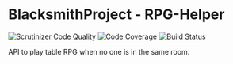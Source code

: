 # BlacksmithProject - RPG-Helper

[![Scrutinizer Code Quality](https://scrutinizer-ci.com/g/BlacksmithProject/rpgHelper/badges/quality-score.png?b=master)](https://scrutinizer-ci.com/g/BlacksmithProject/rpgHelper/?branch=master)
[![Code Coverage](https://scrutinizer-ci.com/g/BlacksmithProject/rpgHelper/badges/coverage.png?b=master)](https://scrutinizer-ci.com/g/BlacksmithProject/rpgHelper/?branch=master)
[![Build Status](https://scrutinizer-ci.com/g/BlacksmithProject/rpgHelper/badges/build.png?b=master)](https://scrutinizer-ci.com/g/BlacksmithProject/rpgHelper/build-status/master)

API to play table RPG when no one is in the same room.
